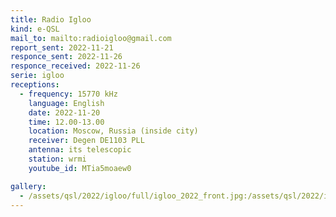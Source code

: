 ```yaml
---
title: Radio Igloo
kind: e-QSL
mail_to: mailto:radioigloo@gmail.com
report_sent: 2022-11-21
responce_sent: 2022-11-26
responce_received: 2022-11-26
serie: igloo
receptions:
  - frequency: 15770 kHz
    language: English
    date: 2022-11-20
    time: 12.00-13.00
    location: Moscow, Russia (inside city)
    receiver: Degen DE1103 PLL
    antenna: its telescopic
    station: wrmi
    youtube_id: MTia5moaew0

gallery:
  - /assets/qsl/2022/igloo/full/igloo_2022_front.jpg:/assets/qsl/2022/igloo/small/igloo_2022_front.jpg
---
```

